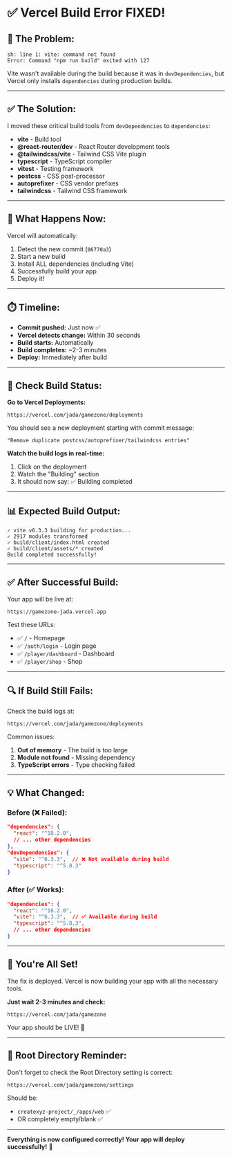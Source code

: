 # ✅ Vercel Build Error FIXED!

## 🔧 The Problem:
```
sh: line 1: vite: command not found
Error: Command "npm run build" exited with 127
```

Vite wasn't available during the build because it was in `devDependencies`, but Vercel only installs `dependencies` during production builds.

---

## ✅ The Solution:

I moved these critical build tools from `devDependencies` to `dependencies`:

- **vite** - Build tool
- **@react-router/dev** - React Router development tools
- **@tailwindcss/vite** - Tailwind CSS Vite plugin
- **typescript** - TypeScript compiler
- **vitest** - Testing framework
- **postcss** - CSS post-processor
- **autoprefixer** - CSS vendor prefixes
- **tailwindcss** - Tailwind CSS framework

---

## 🚀 What Happens Now:

Vercel will automatically:
1. Detect the new commit (`06770a3`)
2. Start a new build
3. Install ALL dependencies (including Vite)
4. Successfully build your app
5. Deploy it!

---

## ⏱️ Timeline:

- **Commit pushed:** Just now ✅
- **Vercel detects change:** Within 30 seconds
- **Build starts:** Automatically
- **Build completes:** ~2-3 minutes
- **Deploy:** Immediately after build

---

## 🎯 Check Build Status:

**Go to Vercel Deployments:**
```
https://vercel.com/jada/gamezone/deployments
```

You should see a new deployment starting with commit message:
```
"Remove duplicate postcss/autoprefixer/tailwindcss entries"
```

**Watch the build logs in real-time:**
1. Click on the deployment
2. Watch the "Building" section
3. It should now say: ✅ Building completed

---

## 📊 Expected Build Output:

```
✓ vite v6.3.3 building for production...
✓ 2917 modules transformed
✓ build/client/index.html created
✓ build/client/assets/* created
Build completed successfully!
```

---

## ✅ After Successful Build:

Your app will be live at:
```
https://gamezone-jada.vercel.app
```

Test these URLs:
- ✅ `/` - Homepage
- ✅ `/auth/login` - Login page
- ✅ `/player/dashboard` - Dashboard
- ✅ `/player/shop` - Shop

---

## 🔍 If Build Still Fails:

Check the build logs at:
```
https://vercel.com/jada/gamezone/deployments
```

Common issues:
1. **Out of memory** - The build is too large
2. **Module not found** - Missing dependency
3. **TypeScript errors** - Type checking failed

---

## 💡 What Changed:

### Before (❌ Failed):
```json
"dependencies": {
  "react": "^18.2.0",
  // ... other dependencies
},
"devDependencies": {
  "vite": "^6.3.3",  // ❌ Not available during build
  "typescript": "^5.8.3"
}
```

### After (✅ Works):
```json
"dependencies": {
  "react": "^18.2.0",
  "vite": "^6.3.3",  // ✅ Available during build
  "typescript": "^5.8.3",
  // ... other dependencies
}
```

---

## 🎉 You're All Set!

The fix is deployed. Vercel is now building your app with all the necessary tools.

**Just wait 2-3 minutes and check:**
```
https://vercel.com/jada/gamezone
```

Your app should be LIVE! 🚀

---

## 📝 Root Directory Reminder:

Don't forget to check the Root Directory setting is correct:
```
https://vercel.com/jada/gamezone/settings
```

Should be:
- `createxyz-project/_/apps/web` ✅
- OR completely empty/blank ✅

---

**Everything is now configured correctly! Your app will deploy successfully!** 🎯
